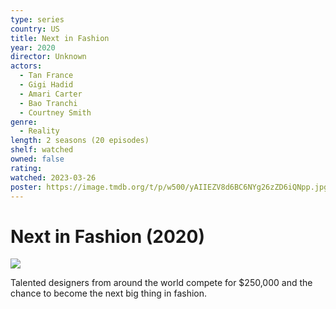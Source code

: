 ```yaml
---
type: series
country: US
title: Next in Fashion
year: 2020
director: Unknown
actors:
  - Tan France
  - Gigi Hadid
  - Amari Carter
  - Bao Tranchi
  - Courtney Smith
genre:
  - Reality
length: 2 seasons (20 episodes)
shelf: watched
owned: false
rating:
watched: 2023-03-26
poster: https://image.tmdb.org/t/p/w500/yAIIEZV8d6BC6NYg26zZD6iQNpp.jpg
---
```


# Next in Fashion (2020)

![](https://image.tmdb.org/t/p/w500/yAIIEZV8d6BC6NYg26zZD6iQNpp.jpg)

Talented designers from around the world compete for $250,000 and the chance to become the next big thing in fashion.
